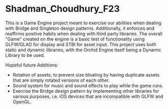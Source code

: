 # Shadman_Choudhury_F23

This is a Game Engine project meant to exercise our abilities when dealing with Bridge and Singleton design patterns. Additionally, it enforces and reaffirms positive habits when dealing with third party libraries. 
The overall "Game" created on the engine is a basic test of functionality using GLFW/GLAD for display and STBI for asset input. This project uses both static and dynamic libraries, with the Orchid Engine itself being a Dynamic Library to be used. 

Hopeful future Additions:
- Rotation of assets, to prevent size bloating by having duplicate assets that are simply rotated versions of each other.
- Sound system for music and sound effects to play while the game runs.
- Exercise the Bridge design pattern by implementing other libraries for various purposes, i.e. iOS devices that are incompatible with GLFW and OpenGL.
